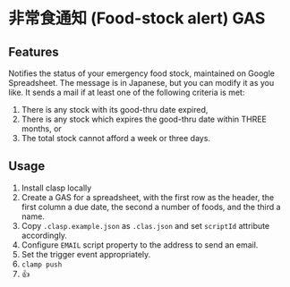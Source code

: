 # 非常食通知 (Food-stock alert) GAS

## Features

Notifies the status of your emergency food stock, maintained on Google Spreadsheet.
The message is in Japanese, but you can modify it as you like.
It sends a mail if at least one of the following criteria is met:

1. There is any stock with its good-thru date expired, 
2. There is any stock which expires the good-thru date within THREE months, or
3. The total stock cannot afford a week or three days.

## Usage

1. Install clasp locally
2. Create a GAS for a spreadsheet, with the first row as the header, the first column a due date, the second a number of foods, and the third a name.
3. Copy `.clasp.example.json` as `.clas.json` and set `scriptId` attribute accordingly.
4. Configure `EMAIL` script property to the address to send an email.
5. Set the trigger event appropriately.
6. `clamp push`
7. :+1:

